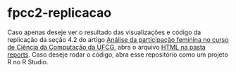# fpcc2-replicacao

Caso apenas deseje ver o resultado das visualizações e código da replicação da seção 4.2 do artigo [Análise da participação feminina no curso de Ciência da Computação da UFCG](https://sol.sbc.org.br/index.php/wit/article/view/15837), abra o arquivo [HTML na pasta reports](https://github.com/marianabianca/fpcc2-replicacao/blob/main/reports/replicacao.html).
Caso deseje rodar o código, abra esse repositório como um projeto R no R Studio.
